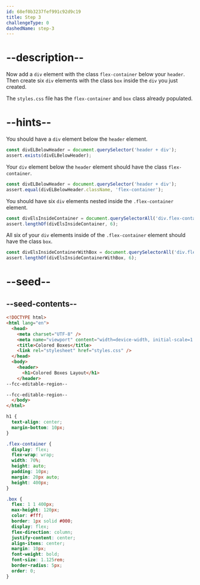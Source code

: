 ```yaml
---
id: 68ef0b3237fef991c92d9c19
title: Step 3
challengeType: 0
dashedName: step-3
---
```


# --description--

Now add a `div` element with the class `flex-container` below your `header`. Then create six `div` elements with the class `box` inside the `div` you just created.

The `styles.css` file has the `flex-container` and `box` class already populated.

# --hints--

You should have a `div` element below the `header` element.

```js
const divELBelowHeader = document.querySelector('header + div');
assert.exists(divELBelowHeader);
```

Your `div` element below the `header` element should have the class `flex-container`.

```js
const divELBelowHeader = document.querySelector('header + div');
assert.equal(divELBelowHeader.className, 'flex-container');
```

You should have six `div` elements nested inside the `.flex-container` element.

```js
const divElsInsideContainer = document.querySelectorAll('div.flex-container > div');
assert.lengthOf(divElsInsideContainer, 6);
```

All six of your `div` elements inside of the `.flex-container` element should have the class `box`.

```js
const divElsInsideContainerWithBox = document.querySelectorAll('div.flex-container > div.box');
assert.lengthOf(divElsInsideContainerWithBox, 6);
```

# --seed--

## --seed-contents--

```html
<!DOCTYPE html>
<html lang="en">
  <head>
    <meta charset="UTF-8" />
    <meta name="viewport" content="width=device-width, initial-scale=1.0" />
    <title>Colored Boxes</title>
    <link rel="stylesheet" href="styles.css" />
  </head>
  <body>
    <header>
      <h1>Colored Boxes Layout</h1>
    </header>
--fcc-editable-region--

--fcc-editable-region--
  </body>
</html>
```

```css
h1 {
  text-align: center;
  margin-bottom: 10px;
}

.flex-container {
  display: flex;
  flex-wrap: wrap;
  width: 70%;
  height: auto;
  padding: 10px;
  margin: 20px auto;
  height: 400px;
}

.box {
  flex: 1 1 400px;
  max-height: 120px;
  color: #fff;
  border: 1px solid #000;
  display: flex;
  flex-direction: column;
  justify-content: center;
  align-items: center;
  margin: 10px;
  font-weight: bold;
  font-size: 1.125rem;
  border-radius: 5px;
  order: 0;
}
```
